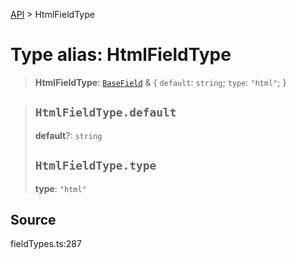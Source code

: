[API](../index.md) > HtmlFieldType

# Type alias: HtmlFieldType

> **HtmlFieldType**: [`BaseField`](type-alias.BaseField.md) & \{
  `default`: `string`;
  `type`: `"html"`;
 }

> ## `HtmlFieldType.default`
>
> **default**?: `string`
>
> ## `HtmlFieldType.type`
>
> **type**: `"html"`
>
>

## Source

fieldTypes.ts:287
